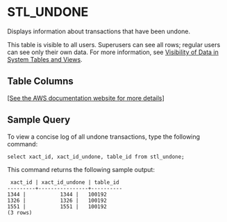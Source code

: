 # STL\_UNDONE<a name="r_STL_UNDONE"></a>

Displays information about transactions that have been undone\.

This table is visible to all users\. Superusers can see all rows; regular users can see only their own data\. For more information, see [Visibility of Data in System Tables and Views](c_visibility-of-data.md)\.

## Table Columns<a name="r_STL_UNDONE-table-columns"></a>

[\[See the AWS documentation website for more details\]](http://docs.aws.amazon.com/redshift/latest/dg/r_STL_UNDONE.html)

## Sample Query<a name="r_STL_UNDONE-sample-query"></a>

To view a concise log of all undone transactions, type the following command: 

```
select xact_id, xact_id_undone, table_id from stl_undone;
```

This command returns the following sample output: 

```
 xact_id | xact_id_undone | table_id
---------+----------------+----------
1344 |           1344 |   100192
1326 |           1326 |   100192
1551 |           1551 |   100192
(3 rows)
```